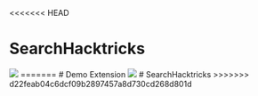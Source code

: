 <<<<<<< HEAD
# SearchHacktricks

<img aligh="center" src="http://i.imgur.com/NFFR1tm.png">
=======
# Demo Extension

<img aligh="center" src="http://i.imgur.com/NFFR1tm.png">
# SearchHacktricks
>>>>>>> d22feab04c6dcf09b2897457a8d730cd268d801d
